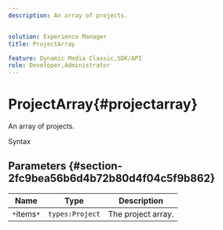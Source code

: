 ```yaml
---
description: An array of projects.


solution: Experience Manager
title: ProjectArray

feature: Dynamic Media Classic,SDK/API
role: Developer,Administrator
---
```


# ProjectArray{#projectarray}

An array of projects.

 Syntax 

## Parameters {#section-2fc9bea56b6d4b72b80d4f04c5f9b862}

|  Name  | Type  | Description  |
|---|---|---|
|  `*`items`*`  | `types:Project`  | The project array.  |

